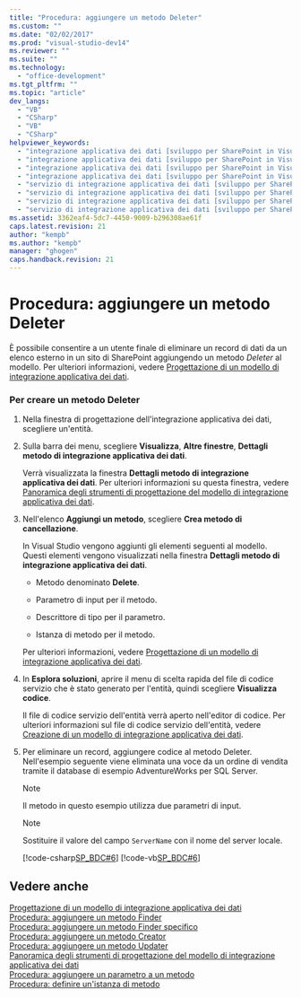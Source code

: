 ```yaml
---
title: "Procedura: aggiungere un metodo Deleter"
ms.custom: ""
ms.date: "02/02/2017"
ms.prod: "visual-studio-dev14"
ms.reviewer: ""
ms.suite: ""
ms.technology: 
  - "office-development"
ms.tgt_pltfrm: ""
ms.topic: "article"
dev_langs: 
  - "VB"
  - "CSharp"
  - "VB"
  - "CSharp"
helpviewer_keywords: 
  - "integrazione applicativa dei dati [sviluppo per SharePoint in Visual Studio], Deleter"
  - "integrazione applicativa dei dati [sviluppo per SharePoint in Visual Studio], eliminazione di dati"
  - "integrazione applicativa dei dati [sviluppo per SharePoint in Visual Studio], eliminazione di istanze di entità"
  - "integrazione applicativa dei dati [sviluppo per SharePoint in Visual Studio], rimozione di dati"
  - "servizio di integrazione applicativa dei dati [sviluppo per SharePoint in Visual Studio], Deleter"
  - "servizio di integrazione applicativa dei dati [sviluppo per SharePoint in Visual Studio], eliminazione di dati"
  - "servizio di integrazione applicativa dei dati [sviluppo per SharePoint in Visual Studio], eliminazione di istanze di entità"
  - "servizio di integrazione applicativa dei dati [sviluppo per SharePoint in Visual Studio], rimozione di dati"
ms.assetid: 3362eaf4-5dc7-4450-9009-b296308ae61f
caps.latest.revision: 21
author: "kempb"
ms.author: "kempb"
manager: "ghogen"
caps.handback.revision: 21
---
```

# Procedura: aggiungere un metodo Deleter
  È possibile consentire a un utente finale di eliminare un record di dati da un elenco esterno in un sito di SharePoint aggiungendo un metodo *Deleter* al modello.  Per ulteriori informazioni, vedere [Progettazione di un modello di integrazione applicativa dei dati](../sharepoint/designing-a-business-data-connectivity-model.md).  
  
### Per creare un metodo Deleter  
  
1.  Nella finestra di progettazione dell'integrazione applicativa dei dati, scegliere un'entità.  
  
2.  Sulla barra dei menu, scegliere **Visualizza**, **Altre finestre**, **Dettagli metodo di integrazione applicativa dei dati**.  
  
     Verrà visualizzata la finestra **Dettagli metodo di integrazione applicativa dei dati**.  Per ulteriori informazioni su questa finestra, vedere [Panoramica degli strumenti di progettazione del modello di integrazione applicativa dei dati](../sharepoint/bdc-model-design-tools-overview.md).  
  
3.  Nell'elenco **Aggiungi un metodo**, scegliere **Crea metodo di cancellazione**.  
  
     In Visual Studio vengono aggiunti gli elementi seguenti al modello.  Questi elementi vengono visualizzati nella finestra **Dettagli metodo di integrazione applicativa dei dati**.  
  
    -   Metodo denominato **Delete**.  
  
    -   Parametro di input per il metodo.  
  
    -   Descrittore di tipo per il parametro.  
  
    -   Istanza di metodo per il metodo.  
  
     Per ulteriori informazioni, vedere [Progettazione di un modello di integrazione applicativa dei dati](../sharepoint/designing-a-business-data-connectivity-model.md).  
  
4.  In **Esplora soluzioni**, aprire il menu di scelta rapida del file di codice servizio che è stato generato per l'entità, quindi scegliere **Visualizza codice**.  
  
     Il file di codice servizio dell'entità verrà aperto nell'editor di codice.  Per ulteriori informazioni sul file di codice servizio dell'entità, vedere [Creazione di un modello di integrazione applicativa dei dati](../sharepoint/creating-a-business-data-connectivity-model.md).  
  
5.  Per eliminare un record, aggiungere codice al metodo Deleter.  Nell'esempio seguente viene eliminata una voce da un ordine di vendita tramite il database di esempio AdventureWorks per SQL Server.  
  
    > [!NOTE]  
    >  Il metodo in questo esempio utilizza due parametri di input.  
  
    > [!NOTE]  
    >  Sostituire il valore del campo `ServerName` con il nome del server locale.  
  
     [!code-csharp[SP_BDC#6](../snippets/csharp/VS_Snippets_OfficeSP/sp_bdc/CS/bdcmodel1/salesorderdetailservice.cs#6)]
     [!code-vb[SP_BDC#6](../snippets/visualbasic/VS_Snippets_OfficeSP/sp_bdc/VB/bdcmodel1/salesorderdetailservice.vb#6)]  
  
## Vedere anche  
 [Progettazione di un modello di integrazione applicativa dei dati](../sharepoint/designing-a-business-data-connectivity-model.md)   
 [Procedura: aggiungere un metodo Finder](../sharepoint/how-to-add-a-finder-method.md)   
 [Procedura: aggiungere un metodo Finder specifico](../sharepoint/how-to-add-a-specific-finder-method.md)   
 [Procedura: aggiungere un metodo Creator](../sharepoint/how-to-add-a-creator-method.md)   
 [Procedura: aggiungere un metodo Updater](../sharepoint/how-to-add-an-updater-method.md)   
 [Panoramica degli strumenti di progettazione del modello di integrazione applicativa dei dati](../sharepoint/bdc-model-design-tools-overview.md)   
 [Procedura: aggiungere un parametro a un metodo](../sharepoint/how-to-add-a-parameter-to-a-method.md)   
 [Procedura: definire un'istanza di metodo](../sharepoint/how-to-define-a-method-instance.md)  
  
  